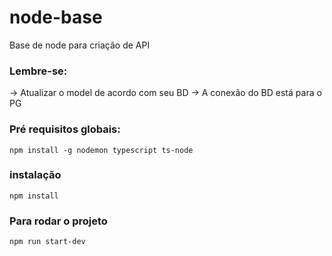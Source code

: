 # node-base
Base de node para criação de API

### Lembre-se:
-> Atualizar o model de acordo com seu BD
-> A conexão do BD está para o PG

### Pré requisitos globais:
`npm install -g nodemon typescript ts-node`

### instalação
`npm install`

### Para rodar o projeto
`npm run start-dev`